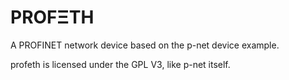 PROFΞTH
=======

A PROFINET network device based on the p-net device example.

profeth is licensed under the GPL V3, like p-net itself.

